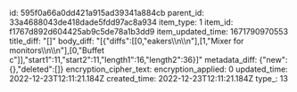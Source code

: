 id: 595f0a66a0dd421a915ad39341a884cb
parent_id: 33a4688043de418dade5fdd97ac8a934
item_type: 1
item_id: f1767d892d604425ab9c5de78a1b3dd9
item_updated_time: 1671790970553
title_diff: "[]"
body_diff: "[{\"diffs\":[[0,\"eakers\\\n\\\n\"],[1,\"Mixer for monitors\\\n\\\n\"],[0,\"Buffet c\"]],\"start1\":11,\"start2\":11,\"length1\":16,\"length2\":36}]"
metadata_diff: {"new":{},"deleted":[]}
encryption_cipher_text: 
encryption_applied: 0
updated_time: 2022-12-23T12:11:21.184Z
created_time: 2022-12-23T12:11:21.184Z
type_: 13